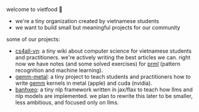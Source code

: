 welcome to vietfood 🍜

- we're a tiny organization created by vietnamese students
- we want to build small but meaningful projects for our community

some of our projects:
- [cs4all-vn](https://github.com/vietfood/cs4all-vn): a tiny wiki about computer science for vietnamese students and practitioners. we're actively writing the best articles we can. right now we have notes (and some solved exercises) for [prml](https://www.microsoft.com/en-us/research/wp-content/uploads/2006/01/Bishop-Pattern-Recognition-and-Machine-Learning-2006.pdf) (pattern recognition and machine learning).
- [gemm-metal](https://github.com/vietfood/gemm_metal): a tiny project to teach students and practitioners how to write [gemm](https://en.wikipedia.org/wiki/Basic_Linear_Algebra_Subprograms#Level_3) kernels in metal (apple) and cuda (nvidia).
- [banhxeo](https://github.com/vietfood/banhxeo/tree/main): a tiny nlp framework written in jax/flax to teach how llms and nlp models are implemented. we plan to rewrite this later to be smaller, less ambitious, and focused only on llms.
